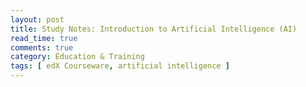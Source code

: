 ```yaml
---
layout: post
title: Study Notes: Introduction to Artificial Intelligence (AI)
read_time: true  
comments: true
category: Education & Training
tags: [ edX Courseware, artificial intelligence ]
---
```

